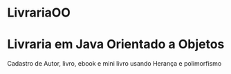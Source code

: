 # LivrariaOO
# Livraria em Java Orientado a Objetos 

Cadastro de Autor, livro, ebook e mini livro usando Herança e polimorfismo
